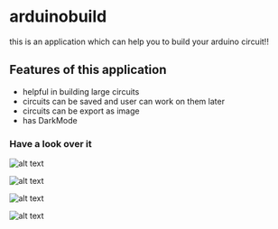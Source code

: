 # arduinobuild
this is an application which can help you to build your arduino circuit!!
<br>
## Features of this application
* helpful in building large circuits
* circuits can be saved and user can work on them later
* circuits can be export as image
* has DarkMode

### Have a look over it<br>
![alt text](https://github.com/themockingjester/arduinobuild/blob/master/venv/github%20gifs/arduinobuild1.gif)

![alt text](https://github.com/themockingjester/arduinobuild/blob/master/venv/github%20gifs/arduinobuild2.gif)

![alt text](https://github.com/themockingjester/arduinobuild/blob/master/venv/github%20gifs/arduinobuild3.gif)

![alt text](https://github.com/themockingjester/arduinobuild/blob/master/venv/github%20gifs/arduinobuild4.gif)
